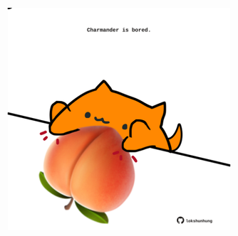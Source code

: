 <!-- built at 21/05/2024, 21:00:51 UTC -->
<p align="center">
  <img width="500" height="500" src="./ReadmeImage.svg">
</p>
